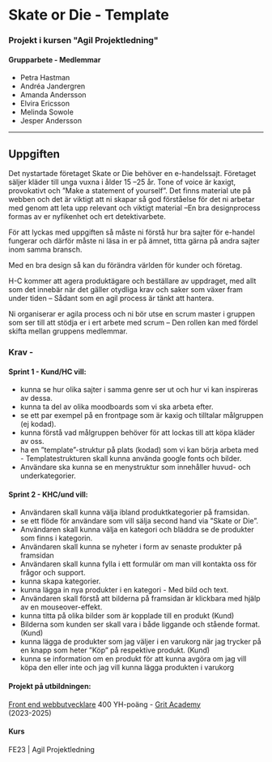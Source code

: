 # Skate or Die - Template 
### Projekt i kursen "Agil Projektledning"

#### Grupparbete - Medlemmar
- Petra Hastman
- Andréa Jandergren
- Amanda Andersson
- Elvira Ericsson
- Melinda Sowole
- Jesper Andersson

---

## Uppgiften
Det nystartade företaget Skate or Die behöver en e-handelssajt. Företaget säljer kläder till unga vuxna i ålder 15 –25 år. Tone of voice är kaxigt, provokativt och ”Make a statement of yourself”.
Det finns material ute på webben och det är viktigt att ni skapar så god förståelse för det ni arbetar med genom att leta upp relevant och viktigt material –En bra designprocess formas av er nyfikenhet och ert detektivarbete.

För att lyckas med uppgiften så måste ni förstå hur bra sajter för e-handel fungerar och därför måste ni läsa in er på ämnet, titta gärna på andra sajter inom samma bransch.

Med en bra design så kan du förändra världen för kunder och företag. 

H-C kommer att agera produktägare och beställare av uppdraget, med allt som det innebär när det gäller otydliga krav och saker som växer fram under tiden – Sådant som en agil process är tänkt att hantera.

Ni organiserar er agila process och ni bör utse en scrum master i gruppen som ser till att stödja er i ert arbete med scrum – Den rollen kan med fördel skifta mellan gruppens medlemmar.

### Krav - 
#### Sprint 1 - Kund/HC vill:
* kunna se hur olika sajter i samma genre ser ut och hur vi kan inspireras av dessa.
* kunna ta del av olika moodboards som vi ska arbeta efter.
* se ett par exempel på en frontpage som är kaxig och tilltalar målgruppen (ej kodad).
* kunna förstå vad målgruppen behöver för att lockas till att köpa kläder av oss.
* ha en ”template”-struktur på plats (kodad) som vi kan börja arbeta med - Templatestrukturen skall kunna använda google fonts och bilder.
* Användare ska kunna se en menystruktur som innehåller huvud- och underkategorier.

#### Sprint 2 - KHC/und vill:
* Användaren skall kunna välja ibland produktkategorier på framsidan.
* se ett flöde för användare som vill sälja second hand via ”Skate or Die”.
* Användaren skall kunna välja en kategori och bläddra se de produkter som finns i kategorin.
* Användaren skall kunna se nyheter i form av senaste produkter på framsidan
* Användaren skall kunna fylla i ett formulär om man vill kontakta oss för frågor och support.
* kunna skapa kategorier.
* kunna lägga in nya produkter i en kategori - Med bild och text.
* Användaren skall förstå att bilderna på framsidan är klickbara med hjälp av en mouseover-effekt.
* kunna titta på olika bilder som är kopplade till en produkt (Kund)
* Bilderna som kunden ser skall vara i både liggande och stående format. (Kund)
* kunna lägga de produkter som jag väljer i en varukorg när jag trycker på en knapp som heter ”Köp” på respektive produkt. (Kund)
* kunna se information om en produkt för att kunna avgöra om jag vill köpa den eller inte och jag vill kunna lägga produkten i varukorg


#### Projekt på utbildningen:
[Front end webbutvecklare](https://gritacademy.se/front-end-webbutvecklare/) 400 YH-poäng - [Grit Academy](https://gritacademy.se/)  
(2023-2025)

#### Kurs
FE23 | Agil Projektledning
